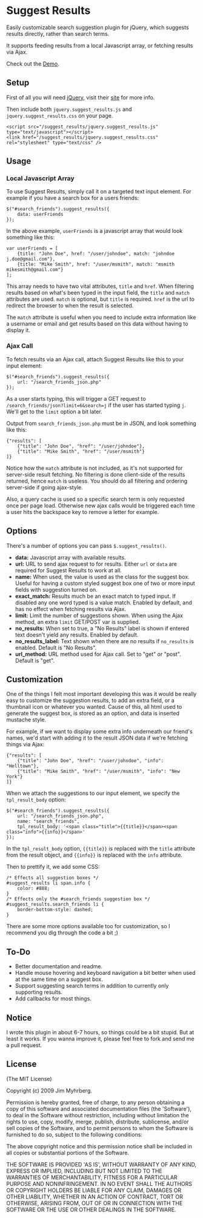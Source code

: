 # Suggest Results

Easily customizable search suggestion plugin for jQuery, which suggests results directly, rather than search terms.

It supports feeding results from a local Javascript array, or fetching results via Ajax.

Check out the [Demo][].

## Setup

First of all you will need [jQuery][], visit their [site][jquery] for more info.

Then include both `jquery.suggest_results.js` and `jquery.suggest_results.css` on your page.

    <script src="/suggest_results/jquery.suggest_results.js" type="text/javascript"></script>
    <link href="/suggest_results/jquery.suggest_results.css" rel="stylesheet" type="text/css" />

## Usage

### Local Javascript Array

To use Suggest Results, simply call it on a targeted text input element. For example if you have a search box for a users friends:

    $("#search_friends").suggest_results({
    	data: userFriends
    });

In the above example, `userFriends` is a javascript array that would look something like this:

    var userFriends = [
        {title: "John Doe", href: "/user/johndoe", match: "johndoe j.doe@gmail.com"},
        {title: "Mike Smith", href: "/user/msmith", match: "msmith mikesmith@gmail.com"}
    ];

This array needs to have two vital attributes, `title` and `href`. When filtering results based on what's been typed in the input field, the `title` and `match` attributes are used. `match` is optional, but `title` is required. `href` is the url to redirect the browser to when the result is selected.

The `match` attribute is useful when you need to include extra information like a username or email and get results based on this data without having to display it.

### Ajax Call

To fetch results via an Ajax call, attach Suggest Results like this to your input element:

    $("#search_friends").suggest_results({
    	url: "/search_friends_json.php"
    });

As a user starts typing, this will trigger a GET request to `/search_friends/json?limit=6&search=j` if the user has started typing `j`. We'll get to the `limit` option a bit later.

Output from `search_friends_json.php` must be in JSON, and look something like this:

    {"results": [
        {"title": "John Doe", "href": "/user/johndoe"},
        {"title": "Mike Smith", "href": "/user/msmith"}
    ]}

Notice how the `match` attribute is not included, as it's not supported for server-side result fetching. No filtering is done client-side of the results returned, hence `match` is useless. You should do all filtering and ordering server-side if going ajax-style.

Also, a query cache is used so a specific search term is only requested once per page load. Otherwise new ajax calls would be triggered each time a user hits the backspace key to remove a letter for example.

## Options

There's a number of options you can pass `$.suggest_results()`.

* **data:** Javascript array with available results.
* **url:** URL to send ajax request to for results. Either `url` or `data` are required for Suggest Results to work at all.
* **name:** When used, the value is used as the class for the suggest box. Useful for having a custom styled suggest box one of two or more input fields with suggestion turned on.
* **exact_match:** Results much be an exact match to typed input. If disabled any one word typed is a value match. Enabled by default, and has no effect when fetching results via Ajax.
* **limit:** Limit the number of suggestions shown. When using the Ajax method, an extra `limit` GET/POST var is supplied.
* **no_results:** When set to true, a "No Results" label is shown if entered text doesn't yield any results. Enabled by default.
* **no\_results\_label:** Text shown when there are no results if `no_results` is enabled. Default is "No Results".
* **url_method:** URL method used for Ajax call. Set to "get" or "post". Default is "get".

## Customization

One of the things I felt most important developing this was it would be really easy to customize the suggestion results, to add an extra field, or a thumbnail icon or whatever you wanted. Cause of this, all html used to generate the suggest box, is stored as an option, and data is inserted mustache style.

For example, if we want to display some extra info underneath our friend's names, we'd start with adding it to the result JSON data if we're fetching things via Ajax:

    {"results": [
        {"title": "John Doe", "href": "/user/johndoe", "info": "Helltown"},
        {"title": "Mike Smith", "href": "/user/msmith", "info": "New York"}
    ]}

When we attach the suggestions to our input element, we specify the `tpl_result_body` option:

    $("#search_friends").suggest_results({
    	url: "/search_friends_json.php",
    	name: "search_friends",
    	tpl_result_body: '<span class="title">{{title}}</span><span class="info">{{info}}</span>'
    });

In the `tpl_result_body` option, `{{title}}` is replaced with the `title` attribute from the result object, and `{{info}}` is replaced with the `info` attribute.

Then to prettify it, we add some CSS:

    /* Effects all suggestion boxes */
    #suggest_results li span.info {
    	color: #888;
    }
    /* Effects only the #search_friends suggestion box */
    #suggest_results.search_friends li {
		border-bottom-style: dashed;
	}

There are some more options available too for customization, so I recommend you dig through the code a bit ;)

## To-Do

* Better documentation and readme.
* Handle mouse hovering and keyboard navigation a bit better when used at the same time on a suggest box.
* Support suggesting search terms in addition to currently only supporting results.
* Add callbacks for most things.

## Notice

I wrote this plugin in about 6-7 hours, so things could be a bit stupid. But at least it works. If you wanna improve it, please feel free to fork and send me a pull request.

## License

(The MIT License)

Copyright (c) 2009 Jim Myhrberg.

Permission is hereby granted, free of charge, to any person obtaining
a copy of this software and associated documentation files (the
'Software'), to deal in the Software without restriction, including
without limitation the rights to use, copy, modify, merge, publish,
distribute, sublicense, and/or sell copies of the Software, and to
permit persons to whom the Software is furnished to do so, subject to
the following conditions:

The above copyright notice and this permission notice shall be
included in all copies or substantial portions of the Software.

THE SOFTWARE IS PROVIDED 'AS IS', WITHOUT WARRANTY OF ANY KIND,
EXPRESS OR IMPLIED, INCLUDING BUT NOT LIMITED TO THE WARRANTIES OF
MERCHANTABILITY, FITNESS FOR A PARTICULAR PURPOSE AND NONINFRINGEMENT.
IN NO EVENT SHALL THE AUTHORS OR COPYRIGHT HOLDERS BE LIABLE FOR ANY
CLAIM, DAMAGES OR OTHER LIABILITY, WHETHER IN AN ACTION OF CONTRACT,
TORT OR OTHERWISE, ARISING FROM, OUT OF OR IN CONNECTION WITH THE
SOFTWARE OR THE USE OR OTHER DEALINGS IN THE SOFTWARE.


[jquery]: http://jquery.com/
[demo]: http://files.jimeh.me/projects/suggest_results/demo/

